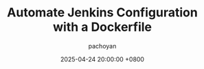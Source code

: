 ---
title: Automate Jenkins Configuration with a Dockerfile
description: >-
  Manage multiple accounts and pull/push to different repository accounts
author: pachoyan
date: 2025-04-24 20:00:00 +0800
categories: [ci, jenkins]
tags: [ci, jenkins, containers, docker]
pin: false
---